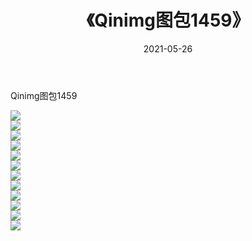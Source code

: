 ﻿---
layout: post
title:  《Qinimg图包1459》
date:   2021-05-26
img: http://imgx.orgx.ga/Qinimg图包/Qinimg图包1459/000.jpg
categories: [美女, 清纯, 唯美]
---

Qinimg图包1459

 ![](http://imgx.orgx.ga/Qinimg图包/Qinimg图包1459/001.jpg) <br>![](http://imgx.orgx.ga/Qinimg图包/Qinimg图包1459/002.jpg) <br>![](http://imgx.orgx.ga/Qinimg图包/Qinimg图包1459/003.jpg) <br>![](http://imgx.orgx.ga/Qinimg图包/Qinimg图包1459/004.jpg) <br>![](http://imgx.orgx.ga/Qinimg图包/Qinimg图包1459/005.jpg) <br>![](http://imgx.orgx.ga/Qinimg图包/Qinimg图包1459/006.jpg) <br>![](http://imgx.orgx.ga/Qinimg图包/Qinimg图包1459/007.jpg) <br>![](http://imgx.orgx.ga/Qinimg图包/Qinimg图包1459/008.jpg) <br>![](http://imgx.orgx.ga/Qinimg图包/Qinimg图包1459/009.jpg) <br>![](http://imgx.orgx.ga/Qinimg图包/Qinimg图包1459/010.jpg) <br>![](http://imgx.orgx.ga/Qinimg图包/Qinimg图包1459/011.jpg) <br>![](http://imgx.orgx.ga/Qinimg图包/Qinimg图包1459/012.jpg) <br>